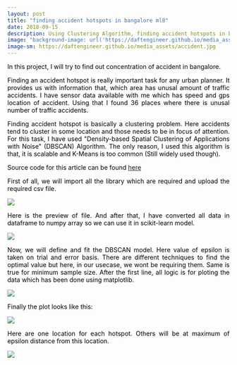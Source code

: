 ```yaml
---
layout: post
title: "finding accident hotspots in bangalore ml8"
date: 2018-09-15
description: Using Clustering Algorithm, finding accident hotspots in bangalore.
image: "background-image: url('https://daftengineer.github.io/media_assets/accident.jpg');"
image-sm: https://daftengineer.github.io/media_assets/accident.jpg
---
```


<div style="color:black;"><p></p>

 <p style="text-align:justify;">In this project, I will try to find out concentration of accident in bangalore. </p>
 <p style="text-align:justify;">Finding an accident hotspot is really important task for any urban planner. It provides us with information that, which area has unusal amount of traffic accidents. I have sensor data available with me which has speed and gps location of accident. Using that I found 36 places where there is unusal number of traffic accidents.</p>
 <p style="text-align:justify;">Finding accident hotspot is basically a clustering problem. Here accidents tend to cluster in some location and those needs to be in focus of attention. For this task, I have used "Density-based Spatial Clustering of Applications with Noise" (DBSCAN) Algorithm. The only reason, I used this algorithm is that, it is scalable and K-Means is too common (Still widely used though).</p>
 <p style="text-align:justify;">Source code for this article can be found <a href="https://github.com/daftengineer/MachineLearningProjects/blob/master/Accidents_in_Bangalore.ipynb">here</a></p>
 <p style="text-align:justify;">First of all, we will import all the library which are required and upload the required csv file.</p>
 <img src="https://daftengineer.github.io/media_assets/ml8p1.jpg" />
 <p style="text-align:justify;">Here is the preview of file. And after that, I have converted all data in dataframe to numpy array so we can use it in scikit-learn model.</p>
 <img src="https://daftengineer.github.io/media_assets/ml8p2.jpg" />
 <p style="text-align:justify;">Now, we will define and fit the DBSCAN model. Here value of epsilon is taken on trial and error basis. There are different techniques to find the optimal value but here, in our usecase, we wont be requiring them. Same is true for minimum sample size. After the first line, all logic is for ploting the data which has been done using matplotlib.</p>
  <img src="https://daftengineer.github.io/media_assets/ml8p3.jpg" />

 <p style="text-align:justify;">Finally the plot looks like this:</p>
  <img src="https://daftengineer.github.io/media_assets/ml8p4.jpg" />

 <p style="text-align:justify;">Here are one location for each hotspot. Others will be at maximum of epsilon distance from this location.</p>
  <img src="https://daftengineer.github.io/media_assets/ml8p5.jpg" />
 </div>

